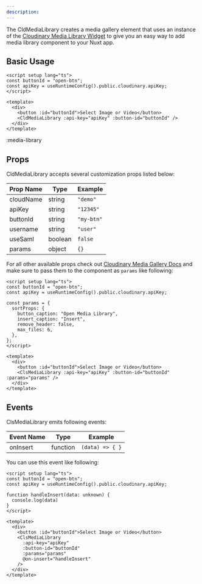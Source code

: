 ```yaml
---
description: 
---
```


The CldMediaLibrary creates a media gallery element that uses an instance of the [Cloudinary Media Library Widget](https://cloudinary.com/documentation/media_library_widget?utm_campaign=devx_nuxtcloudinary&utm_medium=referral&utm_source=nuxtcloudinary) to give you an easy way to add media library component to your Nuxt app.

## Basic Usage

```vue
<script setup lang="ts">
const buttonId = "open-btn";
const apiKey = useRuntimeConfig().public.cloudinary.apiKey;
</script>

<template>
  <div>
    <button :id="buttonId">Select Image or Video</button>
    <CldMediaLibrary :api-key="apiKey" :button-id="buttonId" />
  </div>
</template>
```

:media-library

## Props

CldMediaLibrary accepts several customization props listed below:

| Prop Name | Type    | Example    |
| --------- | ------- | ---------- |
| cloudName | string  | `"demo"`   |
| apiKey    | string  | `"12345"`  |
| buttonId  | string  | `"my-btn"` |
| username  | string  | `"user"`   |
| useSaml   | boolean | `false`    |
| params    | object  | `{}`       |

For all other available props check out [Cloudinary Media Gallery Docs](https://cloudinary.com/documentation/media_library_widget#2_set_the_configuration_options?utm_campaign=devx_nuxtcloudinary&utm_medium=referral&utm_source=nuxtcloudinary) and make sure to pass them to the component as `params` like following:

```vue
<script setup lang="ts">
const buttonId = "open-btn";
const apiKey = useRuntimeConfig().public.cloudinary.apiKey;

const params = {
  sortProps: {
    button_caption: "Open Media Library",
    insert_caption: "Insert",
    remove_header: false,
    max_files: 6,
  },
};
</script>

<template>
  <div>
    <button :id="buttonId">Select Image or Video</button>
    <ClsMediaLibrary :api-key="apiKey" :button-id="buttonId" :params="params" />
  </div>
</template>
```

## Events

ClsMediaLibrary emits following events:

| Event Name | Type     | Example         |
| ---------- | -------- | --------------- |
| onInsert   | function | `(data) => { }` |

You can use this event like following:

```vue
<script setup lang="ts">
const buttonId = "open-btn";
const apiKey = useRuntimeConfig().public.cloudinary.apiKey;

function handleInsert(data: unknown) {
  console.log(data)
}
</script>

<template>
  <div>
    <button :id="buttonId">Select Image or Video</button>
    <ClsMediaLibrary
      :api-key="apiKey"
      :button-id="buttonId"
      :params="params"
      @on-insert="handleInsert"
    />
  </div>
</template>
```
